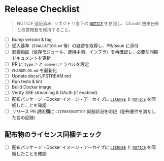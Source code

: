 
# Release Checklist

> NOTICE 追記済み: リポジトリ直下の [`NOTICE`](../NOTICE) を参照し、Chainlit 由来告知と改変概要を維持すること。
- [ ] Bump version & tag
- [ ] 受入基準（`EVALUATION.md` 等）の証跡を取得し、PR/Issue に添付
- [ ] 影響範囲（依存モジュール、運用手順、インフラ）を再確認し、必要な同期ドキュメントを更新
- [ ] PR に `type:*` と `semver:*` ラベルを設定
- [ ] `CHANGELOG.md` を最新化
- [ ] Update docs/UPSTREAM.md
- [ ] Run tests & lint
- [ ] Build Docker image
- [ ] Verify SSE streaming & OAuth (if enabled)
- [ ] 配布パッケージ・Docker イメージ・アーカイブに [`LICENSE`](../LICENSE) と [`NOTICE`](../NOTICE) を同梱したことを確認
- [ ] リリース PR 説明欄に `LICENSE`/`NOTICE` 同梱状況を明記（配布要件を満たした旨の記録）

## 配布物のライセンス同梱チェック

- [ ] 配布パッケージ・Docker イメージ・アーカイブに [`LICENSE`](../LICENSE) と [`NOTICE`](../NOTICE) を同梱したことを確認
